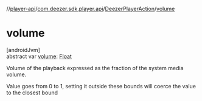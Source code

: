 //[player-api](../../../index.md)/[com.deezer.sdk.player.api](../index.md)/[DeezerPlayerAction](index.md)/[volume](volume.md)

# volume

[androidJvm]\
abstract var [volume](volume.md): [Float](https://kotlinlang.org/api/latest/jvm/stdlib/kotlin/-float/index.html)

Volume of the playback expressed as the fraction of the system media volume.

Value goes from 0 to 1, setting it outside these bounds will coerce the value to the closest bound
